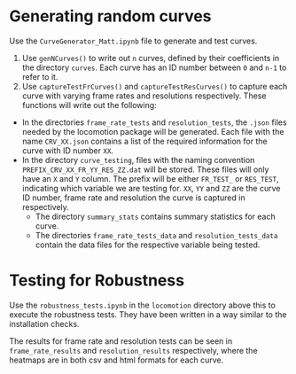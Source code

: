 # Generating random curves

Use the `CurveGenerator_Matt.ipynb` file to generate and test curves.

1. Use `genNCurves()` to write out `n` curves, defined by their coefficients in the directory `curves`. Each curve has an ID number between `0` and `n-1` to refer to it.
2. Use `captureTestFrCurves()` and `captureTestResCurves()` to capture each curve with varying frame rates and resolutions respectively. These functions will write out the following:
  - In the directories `frame_rate_tests` and `resolution_tests`, the `.json` files needed by the locomotion package will be generated. Each file with the name `CRV_XX.json` contains a list of the required information for the curve with ID number `XX`.
  - In the directory `curve_testing`, files with the naming convention `PREFIX_CRV_XX_FR_YY_RES_ZZ.dat` will be stored. These files will only have an `X` and `Y` column. The prefix will be either `FR_TEST_` or `RES_TEST`, indicating which variable we are testing for. `XX`, `YY` and `ZZ` are the curve ID number, frame rate and resolution the curve is captured in respectively.
    - The directory `summary_stats` contains summary statistics for each curve.
    - The directories `frame_rate_tests_data` and `resolution_tests_data` contain the data files for the respective variable being tested.

# Testing for Robustness

Use the `robustness_tests.ipynb` in the `locomotion` directory above this to execute the robustness tests. They have been written in a way similar to the installation checks.

The results for frame rate and resolution tests can be seen in `frame_rate_results` and `resolution_results` respectively, where the heatmaps are in both csv and html formats for each curve.
